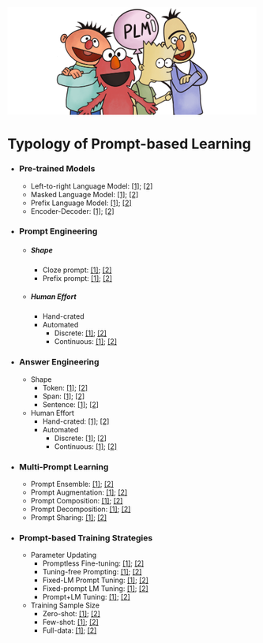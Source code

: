 

  <img src="./fig/bg.png" width="800" class="center">


 

# Typology of Prompt-based Learning

* ### Pre-trained Models
  * Left-to-right Language Model: [\[1\]](); [\[2\]]()
  * Masked Language Model: [\[1\]](); [\[2\]]()
  * Prefix Language Model: [\[1\]](); [\[2\]]()
  * Encoder-Decoder: [\[1\]](); [\[2\]]()
* ### Prompt Engineering
  * ##### Shape
    * Cloze prompt: [\[1\]](); [\[2\]]()
    * Prefix prompt: [\[1\]](); [\[2\]]()
  * ##### Human Effort
    * Hand-crated
    * Automated
        - Discrete: [\[1\]](); [\[2\]]()
        - Continuous: [\[1\]](); [\[2\]]()
* ### Answer Engineering
  * Shape
    * Token: [\[1\]](); [\[2\]]()
    * Span: [\[1\]](); [\[2\]]()
    * Sentence: [\[1\]](); [\[2\]]()
  * Human Effort
    * Hand-crated: [\[1\]](); [\[2\]]()
    * Automated
        - Discrete: [\[1\]](); [\[2\]]()
        - Continuous: [\[1\]](); [\[2\]]()
    
* ### Multi-Prompt Learning
  * Prompt Ensemble: [\[1\]](); [\[2\]]()
  * Prompt Augmentation: [\[1\]](); [\[2\]]()
  * Prompt Composition: [\[1\]](); [\[2\]]()
  * Prompt Decomposition: [\[1\]](); [\[2\]]()
  * Prompt Sharing: [\[1\]](); [\[2\]]()
    
* ### Prompt-based Training Strategies
  * Parameter Updating
    * Promptless Fine-tuning: [\[1\]](); [\[2\]]()
    * Tuning-free Prompting: [\[1\]](); [\[2\]]()
    * Fixed-LM Prompt Tuning: [\[1\]](); [\[2\]]()
    * Fixed-prompt LM Tuning: [\[1\]](); [\[2\]]()
    * Prompt+LM Tuning: [\[1\]](); [\[2\]]()
  * Training Sample Size
    * Zero-shot: [\[1\]](); [\[2\]]()
    * Few-shot: [\[1\]](); [\[2\]]()
    * Full-data: [\[1\]](); [\[2\]]()
    
 